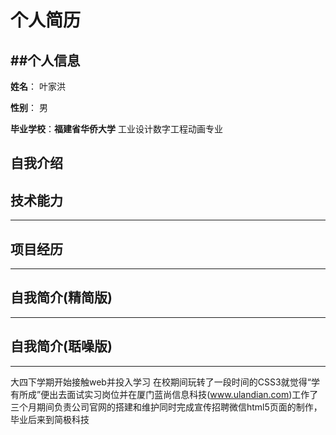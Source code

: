  个人简历
 ===============
 ##个人信息
 ---------------
 **姓名**： 叶家洪
 
 **性别**： 男
 
 **毕业学校**：**福建省华侨大学** 工业设计数字工程动画专业
 ## 自我介绍

 ## 技术能力
 ---------------
 ## 项目经历
 ---------------
 ## 自我简介(精简版)
 ---------------
 ## 自我简介(聒噪版)
 ---------------
 大四下学期开始接触web并投入学习 在校期间玩转了一段时间的CSS3就觉得“学有所成”便出去面试实习岗位并在厦门蓝尚信息科技(www.ulandian.com)工作了三个月期间负责公司官网的搭建和维护同时完成宣传招聘微信html5页面的制作，毕业后来到简极科技
 
